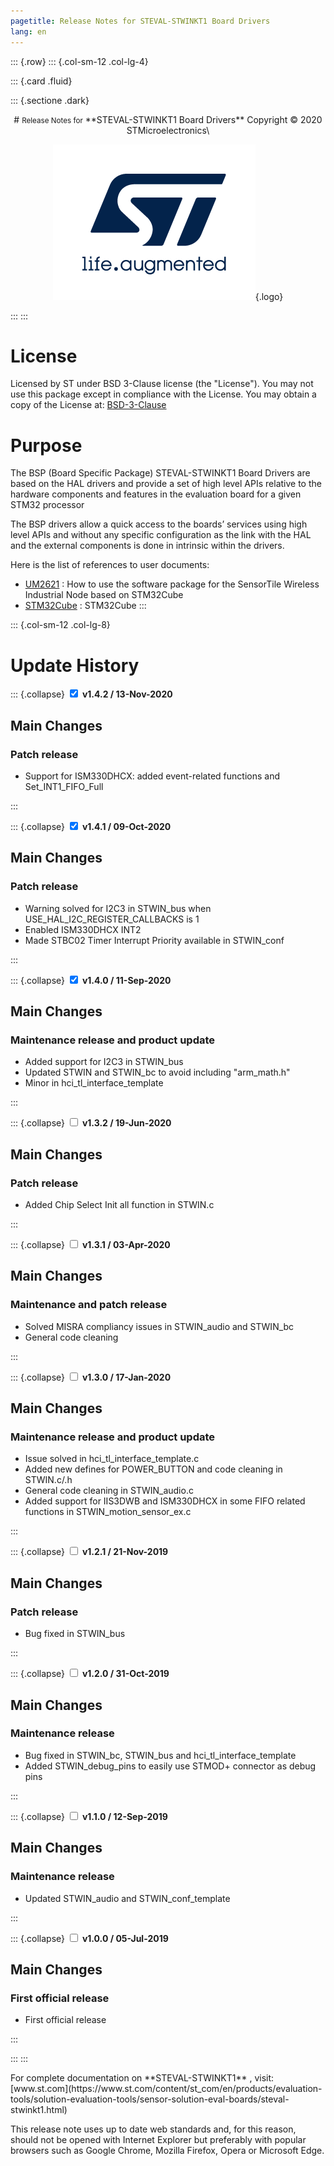 ```yaml
---
pagetitle: Release Notes for STEVAL-STWINKT1 Board Drivers 
lang: en
---
```


::: {.row}
::: {.col-sm-12 .col-lg-4}

::: {.card .fluid}

::: {.sectione .dark}
<center>
# <small>Release Notes for</small> **STEVAL-STWINKT1 Board Drivers**
Copyright &copy; 2020  STMicroelectronics\
    
[![ST logo](_htmresc/st_logo.png)](https://www.st.com){.logo}
</center>
:::
:::

# License

Licensed by ST under BSD 3-Clause license (the "License"). You may not use this package except in compliance with the License. You may obtain a copy of the License at: [BSD-3-Clause](https://opensource.org/licenses/BSD-3-Clause)

# Purpose

The BSP (Board Specific Package) STEVAL-STWINKT1 Board Drivers are based on the HAL drivers and provide a set of high level APIs relative to the hardware components and features in the evaluation board for a given STM32 processor

The BSP drivers allow a quick access to the boards’ services using high level APIs and without any specific configuration as the link with the HAL and the external components is done in intrinsic within the drivers. 

Here is the list of references to user documents:

- [UM2621](https://www.st.com/resource/en/user_manual/dm00643532.pdf) : How to use the software package for the SensorTile Wireless Industrial Node based on STM32Cube
- [STM32Cube](https://www.st.com/stm32cube) : STM32Cube
:::

::: {.col-sm-12 .col-lg-8}
# Update History

::: {.collapse}
<input type="checkbox" id="collapse-section10" checked aria-hidden="true">
<label for="collapse-section10" aria-hidden="true">__v1.4.2 / 13-Nov-2020__</label>
<div>			

## Main Changes

### Patch release

- Support for ISM330DHCX: added event-related functions and Set_INT1_FIFO_Full

</div>
:::

::: {.collapse}
<input type="checkbox" id="collapse-section9" checked aria-hidden="true">
<label for="collapse-section9" aria-hidden="true">__v1.4.1 / 09-Oct-2020__</label>
<div>			

## Main Changes

### Patch release

- Warning solved for I2C3 in STWIN_bus when USE_HAL_I2C_REGISTER_CALLBACKS is 1
- Enabled ISM330DHCX INT2
- Made STBC02 Timer Interrupt Priority available in STWIN_conf

</div>
:::

::: {.collapse}
<input type="checkbox" id="collapse-section8" checked aria-hidden="true">
<label for="collapse-section8" aria-hidden="true">__v1.4.0 / 11-Sep-2020__</label>
<div>			

## Main Changes

### Maintenance release and product update

- Added support for I2C3 in STWIN_bus
- Updated STWIN and STWIN_bc to avoid including "arm_math.h"
- Minor in hci_tl_interface_template

</div>
:::

::: {.collapse}
<input type="checkbox" id="collapse-section7" aria-hidden="true">
<label for="collapse-section7" aria-hidden="true">__v1.3.2 / 19-Jun-2020__</label>
<div>			

## Main Changes

### Patch release

- Added Chip Select Init all function in STWIN.c 

</div>
:::

::: {.collapse}
<input type="checkbox" id="collapse-section6" aria-hidden="true">
<label for="collapse-section6" aria-hidden="true">__v1.3.1 / 03-Apr-2020__</label>
<div>			

## Main Changes

### Maintenance and patch release

- Solved MISRA compliancy issues in STWIN_audio and STWIN_bc
- General code cleaning

</div>
:::

::: {.collapse}
<input type="checkbox" id="collapse-section5" aria-hidden="true">
<label for="collapse-section5" aria-hidden="true">__v1.3.0 / 17-Jan-2020__</label>
<div>			

## Main Changes

### Maintenance release and product update

- Issue solved in hci_tl_interface_template.c
- Added new defines for POWER_BUTTON and code cleaning in STWIN.c/.h
- General code cleaning in STWIN_audio.c
- Added support for IIS3DWB and ISM330DHCX in some FIFO related functions in STWIN_motion_sensor_ex.c

</div>
:::

::: {.collapse}
<input type="checkbox" id="collapse-section4" aria-hidden="true">
<label for="collapse-section4" aria-hidden="true">__v1.2.1 / 21-Nov-2019__</label>
<div>			

## Main Changes

### Patch release

-  Bug fixed in STWIN_bus

</div>
:::

::: {.collapse}
<input type="checkbox" id="collapse-section3"  aria-hidden="true">
<label for="collapse-section3" aria-hidden="true">__v1.2.0 / 31-Oct-2019__</label>
<div>			

## Main Changes

### Maintenance release

-  Bug fixed in STWIN_bc, STWIN_bus and hci_tl_interface_template
-  Added STWIN_debug_pins to easily use STMOD+ connector as debug pins

</div>
:::

::: {.collapse}
<input type="checkbox" id="collapse-section2"  aria-hidden="true">
<label for="collapse-section2" aria-hidden="true">__v1.1.0 / 12-Sep-2019__</label>
<div>			

## Main Changes

### Maintenance release

-  Updated STWIN_audio and STWIN_conf_template

</div>
:::

::: {.collapse}
<input type="checkbox" id="collapse-section1"  aria-hidden="true">
<label for="collapse-section1" aria-hidden="true">__v1.0.0 / 05-Jul-2019__</label>
<div>			

## Main Changes

### First official release

- First official release

</div>
:::

:::
:::

<footer class="sticky">
For complete documentation on **STEVAL-STWINKT1** ,
visit: [www.st.com](https://www.st.com/content/st_com/en/products/evaluation-tools/solution-evaluation-tools/sensor-solution-eval-boards/steval-stwinkt1.html)

This release note uses up to date web standards and, for this reason, should not
be opened with Internet Explorer but preferably with popular browsers such as
Google Chrome, Mozilla Firefox, Opera or Microsoft Edge.
</footer>
